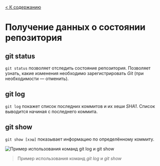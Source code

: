 [< К содержанию](readme.md#содержание)

# Получение данных о состоянии репозитория

## git status
`git status` позволяет отследить состояние репозитория. Позволяет узнать, какие изменения необходимо зарегистрировать *Git* (при необходимости — отменить).

## git log
`git log` покажет список последних коммитов и их хеши *SHA1*. Список выводится начиная с последнего коммита.

## git show
`git show [хэш]` показывает информацию по определённому коммиту.

![Пример использования команд *git log* и *git show*](https://lms.skillfactory.ru/assets/courseware/v1/70b08bb40326c88141e5e9f4931445a1/asset-v1:SkillFactory+PHPDEV+2021+type@asset+block/PHP.5.6.4.png "Пример использования команд *git log* и *git show*")
>Пример использования команд *git log* и *git show*
